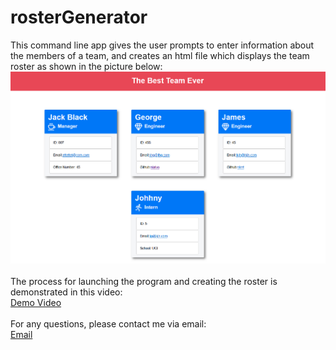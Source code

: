 # rosterGenerator

This command line app gives the user prompts to enter information about the members of a team, and creates an html file which displays the team roster as shown in the picture below:<br>
<img src="./images/Capture.PNG"><br><br>
The process for launching the program and creating the roster is demonstrated in this video:<br>
<a href="https://watch.screencastify.com/v/8WXlLUT85A93oFr0SIW5">Demo Video</a><br><br>
For any questions, please contact me via email:<br>
<a href="mailto:nialvo@protonmail.com">Email</a>